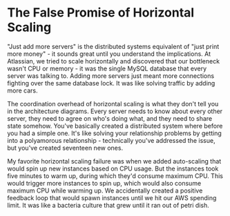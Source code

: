 ---
---
# The False Promise of Horizontal Scaling

"Just add more servers" is the distributed systems equivalent of "just print more money" - it sounds great until you understand the implications. At Atlassian, we tried to scale horizontally and discovered that our bottleneck wasn't CPU or memory - it was the single MySQL database that every server was talking to. Adding more servers just meant more connections fighting over the same database lock. It was like solving traffic by adding more cars.

The coordination overhead of horizontal scaling is what they don't tell you in the architecture diagrams. Every server needs to know about every other server, they need to agree on who's doing what, and they need to share state somehow. You've basically created a distributed system where before you had a simple one. It's like solving your relationship problems by getting into a polyamorous relationship - technically you've addressed the issue, but you've created seventeen new ones.

My favorite horizontal scaling failure was when we added auto-scaling that would spin up new instances based on CPU usage. But the instances took five minutes to warm up, during which they'd consume maximum CPU. This would trigger more instances to spin up, which would also consume maximum CPU while warming up. We accidentally created a positive feedback loop that would spawn instances until we hit our AWS spending limit. It was like a bacteria culture that grew until it ran out of petri dish.

